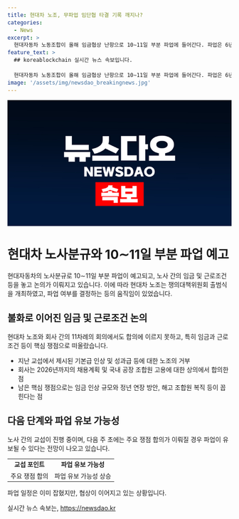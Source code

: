 ```yaml
---
title: 현대차 노조, 무파업 임단협 타결 기록 깨지나?
categories:
  - News
excerpt: >
  현대자동차 노동조합이 올해 임금협상 난항으로 10∼11일 부분 파업에 들어간다. 파업은 6년 만에 이뤄지는 일로, 노사 간 핵심 쟁점에서 여전히 이견이 존재한다. 현대차 노조는 내년부터 2026년까지 생산직 1100명 신규 채용, 해외공장 생산 차종 변경 등에 대해 합의한 상태지만, 임금 인상 규모와 정년 연장 방안 등이 아직 해결되지 않은 상황이다. 이에도 사측과 교섭은 이어지고, 주요 쟁점 합의 시 파업 유보 가능성도 열려있다.
feature_text: >
  ## koreablockchain 실시간 뉴스 속보입니다.

  현대자동차 노동조합이 올해 임금협상 난항으로 10∼11일 부분 파업에 들어간다. 파업은 6년 만에 이뤄지는 일로, 노사 간 핵심 쟁점에서 여전히 이견이 존재한다. 현대차 노조는 내년부터 2026년까지 생산직 1100명 신규 채용, 해외공장 생산 차종 변경 등에 대해 합의한 상태지만, 임금 인상 규모와 정년 연장 방안 등이 아직 해결되지 않은 상황이다. 이에도 사측과 교섭은 이어지고, 주요 쟁점 합의 시 파업 유보 가능성도 열려있다.
image: '/assets/img/newsdao_breakingnews.jpg'
---
```


<p><img src="/assets/img/newsdao_breakingnews.jpg" alt="koreablockchain 속보" /></p>

<h1>현대차 노사분규와 10∼11일 부분 파업 예고</h1>

<p data-ke-size="size16">현대자동차의 노사분규로 10∼11일 부분 파업이 예고되고, 노사 간의 임금 및 근로조건 등을 놓고 논의가 이뤄지고 있습니다. 이에 따라 현대차 노조는 쟁의대책위원회 출범식을 개최하였고, 파업 여부를 결정하는 등의 움직임이 있었습니다.</p>

<h2 data-ke-size="size26">불화로 이어진 임금 및 근로조건 논의</h2>

<p data-ke-size="size16">현대차 노조와 회사 간의 11차례의 회의에서도 합의에 이르지 못하고, 특히 임금과 근로조건 등이 핵심 쟁점으로 떠올랐습니다.</p>

<ul>
  <li>지난 교섭에서 제시된 기본급 인상 및 성과급 등에 대한 노조의 거부</li>
  <li>회사는 2026년까지의 채용계획 및 국내 공장 조합원 고용에 대한 상의에서 합의한 점</li>
  <li>남은 핵심 쟁점으로는 임금 인상 규모와 정년 연장 방안, 해고 조합원 복직 등이 꼽힌다는 점</li>
</ul>

<h2 data-ke-size="size26">다음 단계와 파업 유보 가능성</h2>

<p data-ke-size="size16">노사 간의 교섭이 진행 중이며, 다음 주 초에는 주요 쟁점 합의가 이뤄질 경우 파업이 유보될 수 있다는 전망이 나오고 있습니다.</p>

<table>
  <tr>
    <td style="text-align: center; height: 17px;"><b>교섭 포인트</b></td>
    <td style="text-align: center; height: 17px;"><b>파업 유보 가능성</b></td>
  </tr>
  <tr>
    <td style="text-align: center; height: 17px;">주요 쟁점 합의</td>
    <td style="text-align: center; height: 17px;">파업 유보 가능성 상승</td>
  </tr>
</table>

<p data-ke-size="size16">파업 일정은 이미 잡혔지만, 협상이 이어지고 있는 상황입니다.</p>
실시간 뉴스 속보는, <a href="https://newsdao.kr" rel="dofollow">https://newsdao.kr</a>


